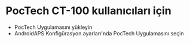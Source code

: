 # PocTech CT-100 kullanıcıları için

- PocTech Uygulamasını yükleyin
- AndroidAPS Konfigürasyon ayarları'nda PocTech Uygulamasını seçin
